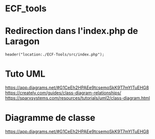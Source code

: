 # ECF_tools

# Redirection dans l'index.php de Laragon 
`header("location:./ECF-Tools/src/index.php");`

# Tuto UML
https://app.diagrams.net/#G1CeEh2HPAEe9tcsemoSkK9T7mYITuEHG8
https://creately.com/guides/class-diagram-relationships/
https://sparxsystems.com/resources/tutorials/uml2/class-diagram.html

# Diagramme de classe
https://app.diagrams.net/#G1CeEh2HPAEe9tcsemoSkK9T7mYITuEHG8